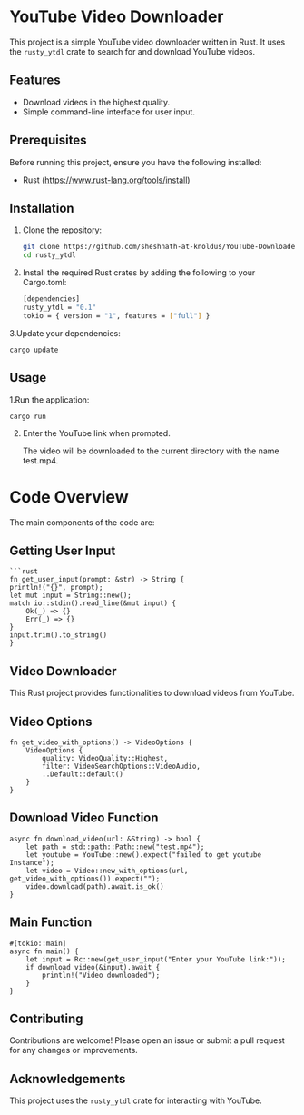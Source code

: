 # YouTube Video Downloader

This project is a simple YouTube video downloader written in Rust. It uses the `rusty_ytdl` crate to search for and download YouTube videos.

## Features

- Download videos in the highest quality.
- Simple command-line interface for user input.

## Prerequisites

Before running this project, ensure you have the following installed:

- Rust (https://www.rust-lang.org/tools/install)

## Installation

1. Clone the repository:
   ```sh
   git clone https://github.com/sheshnath-at-knoldus/YouTube-Downloader-Using-Rust
   cd rusty_ytdl

2. Install the required Rust crates by adding the following to your Cargo.toml:
    ```sh
    [dependencies]
    rusty_ytdl = "0.1"
    tokio = { version = "1", features = ["full"] }

3.Update your dependencies:

    cargo update


## Usage

1.Run the application:

    cargo run 

2. Enter the YouTube link when prompted.

    The video will be downloaded to the        current directory with the name test.mp4.


# Code Overview

The main components of the code are:

## Getting User Input

    ```rust
    fn get_user_input(prompt: &str) -> String {
    println!("{}", prompt);
    let mut input = String::new();
    match io::stdin().read_line(&mut input) {
        Ok(_) => {}
        Err(_) => {}
    }
    input.trim().to_string()
    }


## Video Downloader

This Rust project provides functionalities to download videos from YouTube.

## Video Options

    fn get_video_with_options() -> VideoOptions {
        VideoOptions {
            quality: VideoQuality::Highest,
            filter: VideoSearchOptions::VideoAudio,
            ..Default::default()
        }
    }



## Download Video Function

    
    async fn download_video(url: &String) -> bool {
        let path = std::path::Path::new("test.mp4");
        let youtube = YouTube::new().expect("failed to get youtube Instance");
        let video = Video::new_with_options(url, get_video_with_options()).expect("");
        video.download(path).await.is_ok()
    }



 ## Main Function


    #[tokio::main]
    async fn main() {
        let input = Rc::new(get_user_input("Enter your YouTube link:"));
        if download_video(&input).await {
            println!("Video downloaded");
        }
    }

## Contributing

Contributions are welcome! Please open an issue or submit a pull request for any changes or improvements.

## Acknowledgements

This project uses the `rusty_ytdl` crate for interacting with YouTube.


